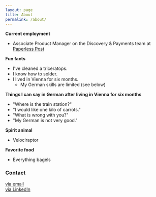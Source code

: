 ```yaml
---
layout: page
title: About
permalink: /about/
---
```


**Current employment**

- Associate Product Manager on the Discovery & Payments team at [Paperless Post](www.paperlesspost.com)


**Fun facts**

- I've cleaned a triceratops.
- I know how to solder.
- I lived in Vienna for six months.
    - My German skills are limited (see below)


**Things I can say in German after living in Vienna for six months**

- "Where is the train station?"
- "I would like one kilo of carrots."
- "What is wrong with you?"
- "My German is not very good."
 
 
**Spirit animal**

- Velociraptor


**Favorite food**

- Everything bagels


### Contact

[via email](mailto:emmakmdill@gmail.com)  <br />
[via LinkedIn](https://www.linkedin.com/in/emmadill)

